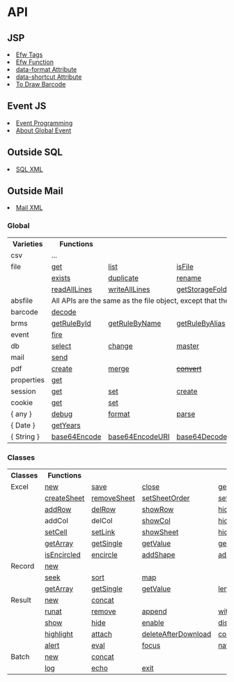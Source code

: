 <H1>API</H1>

<h2>JSP</h2>
<li><a href="api_efw_tag.md">Efw Tags</a></li>
<li><a href="api_efw_function.md">Efw Function</a></li>
<li><a href="api_data_format.md">data-format Attribute</a></li>
<li><a href="api_data_shortcut.md">data-shortcut Attribute</a></li>
<li><a href="api_draw_barcode.md">To Draw Barcode</a></li>

<h2>Event JS</h2>
<li><a href="api_event.md">Event Programming</a></li>
<li><a href="api_global.md">About Global Event</a></li>


<h2>Outside SQL</h2>
<li><a href="api_sql.md">SQL XML</a></li>
<h2>Outside Mail</h2>
<li><a href="api_mail.md">Mail XML</a></li>


<h3>Global</h3>
<table>
<tr><th>Varieties</th><th>Functions</th></tr>
<tr><td>csv</td><td>...</td></tr>
<tr><td>file</td><td><a href="file.get.md">get</a></td><td><a href="file.list.md">list</a></td><td><a href="file.isFile.md">isFile</a></td><td><a href="file.isFolder.md">isFolder</a></td></td><td><a href="file.makeFile.md">makeFile</a></td></tr>
<tr><td><td><a href="file.exists.md">exists</a></td><td><a href="file.duplicate.md">duplicate</a></td><td><a href="file.rename.md">rename</a></td><td><a href="file.remove.md">remove</a></td><td><a href="file.makeDir.md">makeDir</a></td></tr>
<tr><td></td><td><a href="file.readAllLines.md">readAllLines</a></td><td><a href="file.writeAllLines.md">writeAllLines</a></td><td><a href="file.getStorageFolder.md">getStorageFolder</a></td><td><a href="file.saveUploadFiles.md">saveUploadFiles</a></td><td><a href="file.saveSingleUploadFile.md">saveSingleUploadFile</a></td></tr>
<tr><td>absfile</td><td colspan=5>All APIs are the same as the file object, except that the path param is an absolute one.</td></tr>
<tr><td>barcode</td><td><a href="barcode.decode.md">decode</a></td></tr>
<tr><td>brms</td><td><a href="brms.getRuleById.md">getRuleById</a></td><td><a href="brms.getRuleByName.md">getRuleByName</a></td><td><a href="brms.getRuleByAlias.md">getRuleByAlias</a></td></tr>
<tr><td>event</td><td><a href="event.fire.md">fire</a></td></tr>
<tr><td>db</td><td><a href="db.select.md">select</a></td><td><a href="db.change.md">change</a></td><td><a href="db.master.md">master</a></td></tr>
<tr><td>mail</td><td><a href="mail.send.md">send</a></td></tr>
<tr><td>pdf</td><td><a href="pdf.create.md">create</a></td><td><a href="pdf.merge.md">merge</a></td><td><a href="pdf.convert.md"><del>convert</del></a></td></tr>
<tr><td>properties</td><td><a href="properties.get.md">get</a></td></tr>
<tr><td>session</td><td><a href="session.get.md">get</a></td><td><a href="session.set.md">set</a></td><td><a href="session.create.md">create</a></td><td><a href="session.invalidate.md">invalidate</a></td></tr>
<tr><td>cookie</td><td><a href="cookie.get.md">get</a></td><td><a href="cookie.set.md">set</a></td></tr>
<tr><td>{ any }</td><td><a href="any.debug.md">debug</a></td><td><a href="any.format.md">format</a></td><td><a href="any.parse.md">parse</a></td></tr>
<tr><td>{ Date }</td><td><a href="Date.getYears.md">getYears</a></td></tr>
<tr><td>{ String }</td><td><a href="String.base64Encode.md">base64Encode</a></td><td><a href="String.base64EncodeURI.md">base64EncodeURI</a></td><td><a href="String.base64Decode.md">base64Decode</a></td></tr>

</table>
<h3>Classes</h3>
<table>
<tr><th>Classes</th><th>Functions</th></tr>

<tr><td>Excel</td>
<td><a href="excel.new.md">new</a></td>
<td><a href="excel.save.md">save</a></td>
<td><a href="excel.close.md">close</a></td>
<td><a href="excel.getSheetNames.md">getSheetNames</a></td>
</tr>
<tr><td></td>
<td><a href="excel.createSheet.md">createSheet</a></td>
<td><a href="excel.removeSheet.md">removeSheet</a></td>
<td><a href="excel.setSheetOrder.md">setSheetOrder</a></td>
<td><a href="excel.setActiveSheet.md">setActiveSheet</a></td>
<td><a href="excel.setPrintArea.md">setPrintArea</a></td>
</tr>
<tr><td></td>
<td><a href="excel.addRow.md">addRow</a></td>
<td><a href="excel.delRow.md">delRow</a></td>
<td><a href="excel.showRow.md">showRow</a></td>
<td><a href="excel.hideRow.md">hideRow</a></td>
</tr>
<tr><td></td>
<td><a>addCol</a></td>
<td><a>delCol</a></td>
<td><a href="excel.showCol.md">showCol</a></td>
<td><a href="excel.hideCol.md">hideCol</a></td>
</tr>
<tr><td></td>
<td><a href="excel.setCell.md">setCell</a></td>
<td><a href="excel.setLink.md">setLink</a></td>
<td><a href="excel.showSheet.md">showSheet</a></td>
<td><a href="excel.hideSheet.md">hideSheet</a></td>
</tr>
<tr><td></td>
<td><a href="excel.getArray.md">getArray</a></td>
<td><a href="excel.getSingle.md">getSingle</a></td>
<td><a href="excel.getValue.md">getValue</a></td>
<td><a href="excel.getMaxRow.md">getMaxRow</a></td>
<td><a>getMaxCol</a></td>
</tr>







<tr><td></td>

<td><a href="excel.isEncircled.md">isEncircled</a></td>
<td><a href="excel.encircle.md">encircle</a></td>
<td><a href="excel.addShape.md">addShape</a></td>
<td><a href="excel.addShapeInRange.md">addShapeInRange</a></td>

</tr>

<tr><td>Record</td>
<td><a href="record.new.md">new</a></td>
</tr>
<tr><td></td>
<td><a href="record.seek.md">seek</a></td>
<td><a href="record.sort.md">sort</a></td>
<td><a href="record.map.md">map</a></td>
</tr>
<tr><td></td>
<td><a href="record.getArray.md">getArray</a></td>
<td><a href="record.getSingle.md">getSingle</a></td>
<td><a href="record.getValue.md">getValue</a></td>
<td><a href="record.length.md">length</a></td>
</tr>
<tr><td>Result</td>
<td><a href="result.new.md">new</a></td>
<td><a href="result.concat.md">concat</a></td>
</tr>
<tr><td></td>
<td><a href="result.runat.md">runat</a></td>
<td><a href="result.remove.md">remove</a></td>
<td><a href="result.append.md">append</a></td>
<td><a href="result.withdata.md">withdata</a></td>
</tr>
<tr><td></td>
<!--<td><a href="result.error.md">error</a></td>-->
<td><a href="result.show.md">show</a></td>
<td><a href="result.hide.md">hide</a></td>
<td><a href="result.enable.md">enable</a></td>
<td><a href="result.disable.md">disable</a></td>
</tr>
<tr><td></td>
<td><a href="result.highlight.md">highlight</a></td>
<td><a href="result.attach.md">attach</a></td>
<td><a href="result.deleteAfterDownload.md">deleteAfterDownload</a></td>
<td><a href="result.confirm.md">confirm</a></td>
</tr>
<tr><td></td>
<td><a href="result.alert.md">alert</a></td>
<td><a href="result.eval.md">eval</a></td>
<td><a href="result.focus.md">focus</a></td>
<td><a href="result.navigate.md">navigate</a></td>
</tr>

<tr><td>Batch</td>
<td><a href="batch.new.md">new</a></td>
<td><a href="batch.concat.md">concat</a></td>
</tr>
<tr><td></td>
<td><a href="batch.log.md">log</a></td>
<td><a href="batch.echo.md">echo</a></td>
<td><a href="batch.exit.md">exit</a></td>
</tr>


</table>
